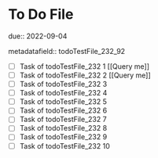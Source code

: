 # To Do File

due:: 2022-09-04

metadatafield:: todoTestFile_232_92

- [ ] Task of todoTestFile_232 1 [[Query me]]
- [ ] Task of todoTestFile_232 2 [[Query me]]
- [ ] Task of todoTestFile_232 3
- [ ] Task of todoTestFile_232 4
- [ ] Task of todoTestFile_232 5
- [ ] Task of todoTestFile_232 6
- [ ] Task of todoTestFile_232 7
- [ ] Task of todoTestFile_232 8
- [ ] Task of todoTestFile_232 9
- [ ] Task of todoTestFile_232 10